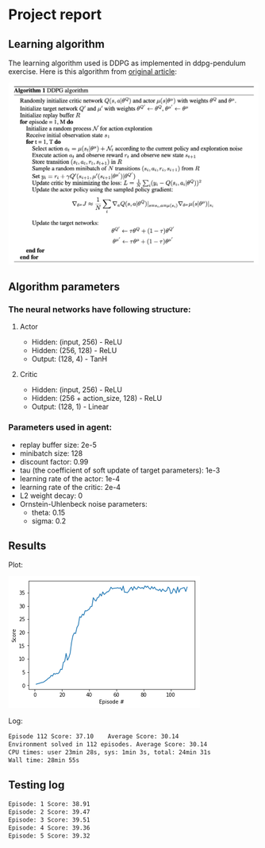 # Project report

## Learning algorithm

The learning algorithm used is DDPG as implemented in ddpg-pendulum exercise.
Here is this algorithm from [original article](https://arxiv.org/abs/1509.02971):

![results](images/algorithm.png)

## Algorithm parameters

### The neural networks have following structure:

1. Actor

	- Hidden: (input, 256) - ReLU
	- Hidden: (256, 128) - ReLU
	- Output: (128, 4) - TanH

2. Critic

	- Hidden: (input, 256) - ReLU
	- Hidden: (256 + action_size, 128) - ReLU
	- Output: (128, 1) - Linear

### Parameters used in agent:

- replay buffer size: 2e-5
- minibatch size: 128
- discount factor: 0.99
- tau (the coefficient of soft update of target parameters): 1e-3
- learning rate of the actor: 1e-4 
- learning rate of the critic: 2e-4
- L2 weight decay: 0
- Ornstein-Uhlenbeck noise parameters: 
	- theta: 0.15
	- sigma: 0.2

## Results

Plot:

![results](images/plot.png)

Log:

```
Episode 112	Score: 37.10	Average Score: 30.14
Environment solved in 112 episodes. Average Score: 30.14
CPU times: user 23min 28s, sys: 1min 3s, total: 24min 31s
Wall time: 28min 55s
```

## Testing log

```
Episode: 1 Score: 38.91
Episode: 2 Score: 39.47
Episode: 3 Score: 39.51
Episode: 4 Score: 39.36
Episode: 5 Score: 39.32
```